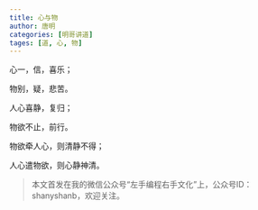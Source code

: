 ```yaml
---
title: 心与物
author: 唐明
categories: [明哥讲道]
tages: [道, 心, 物]
---
```

心一，信，喜乐；

物别，疑，悲苦。

人心喜静，复归；

<!--以上为摘要内容-->

物欲不止，前行。

物欲牵人心，则清静不得；

人心遣物欲，则心静神清。

>本文首发在我的微信公众号“左手编程右手文化”上，公众号ID：shanyshanb，欢迎关注。